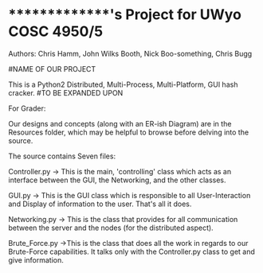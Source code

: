 *************'s Project for UWyo COSC 4950/5
============================================

Authors: Chris Hamm, John Wilks Booth, Nick Boo-something, Chris Bugg

#NAME OF OUR PROJECT

This is a Python2 Distributed, Multi-Process, Multi-Platform, GUI hash cracker.
#TO BE EXPANDED UPON


For Grader:

Our designs and concepts (along with an ER-ish Diagram) are in the Resources folder,
which may be helpful to browse before delving into the source.

The source contains Seven files:

Controller.py -> This is the main, 'controlling' class which acts as an interface
                    between the GUI, the Networking, and the other classes.
                    
GUI.py ->        This is the GUI class which is responsible to all User-Interaction
                    and Display of information to the user. That's all it does.
                    
Networking.py -> This is the class that provides for all communication between the 
                    server and the nodes (for the distributed aspect).
                    
Brute_Force.py ->This is the class that does all the work in regards to our Brute-Force
                    capabilities. It talks only with the Controller.py class to get and
                    give information.